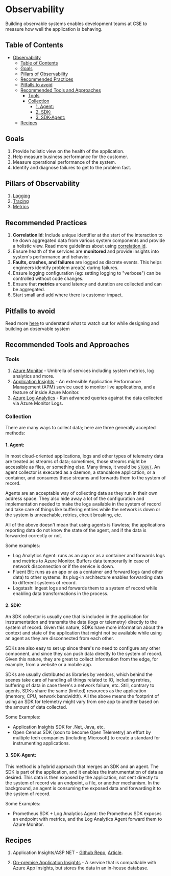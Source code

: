 # Observability

Building observable systems enables development teams at CSE to measure how well the application is behaving.

## Table of Contents

- [Observability](#observability)
  - [Table of Contents](#table-of-contents)
  - [Goals](#goals)
  - [Pillars of Observability](#pillars-of-observability)
  - [Recommended Practices](#recommended-practices)
  - [Pitfalls to avoid](#pitfalls-to-avoid)
  - [Recommended Tools and Approaches](#recommended-tools-and-approaches)
    - [Tools](#tools)
    - [Collection](#collection)
      - [1. Agent:](#1-agent)
      - [2. SDK:](#2-sdk)
      - [3. SDK-Agent:](#3-sdk-agent)
  - [Recipes](#recipes)

## Goals

1. Provide holistic view on the health of the application.
2. Help measure business performance for the customer.
3. Measure operational performance of the system.
4. Identify and diagnose failures to get to the problem fast.

## Pillars of Observability

1. [Logging](pillars/logging.md)
2. [Tracing](pillars/tracing.md)
3. [Metrics](pillars/metrics.md)

## Recommended Practices

1. **Correlation Id**: Include unique identifier at the start of the interaction to tie down aggregated data from various system components and provide a holistic view. Read more guidelines about using [correlation id](correlation-id.md).
2. Ensure health of the services are **monitored** and provide insights into system's performance and behavior.
3. **Faults, crashes, and failures** are logged as discrete events. This helps engineers identify problem area(s) during failures.
4. Ensure logging configuration (eg: setting logging to "verbose") can be controlled without code changes.
5. Ensure that **metrics** around latency and duration are collected and can be aggregated.
6. Start small and add where there is customer impact.

## Pitfalls to avoid

Read more [here](pitfalls.md) to understand what to watch out for while designing and building an observable system

## Recommended Tools and Approaches

### Tools

1. [Azure Monitor](https://docs.microsoft.com/en-us/azure/azure-monitor/overview) - Umbrella of services including system metrics, log analytics and more.
2. [Application Insights](https://docs.microsoft.com/en-us/azure/azure-monitor/app/app-insights-overview) - An extensible Application Performance Management (APM) service used to monitor live applications, and a feature of inside Azure Monitor.
3. [Azure Log Analytics](https://docs.microsoft.com/en-us/azure/azure-monitor/log-query/log-query-overview) - Run advanced queries against the data collected via Azure Monitor Logs.

### Collection

There are many ways to collect data; here are three generally accepted methods:

#### 1. Agent:

In most cloud-oriented applications, logs and other types of telemetry data are treated as streams of data; sometimes, those streams might be accessible as files, or something else. Many times, it would be [`STDOUT`](https://en.wikipedia.org/wiki/Standard_streams). An agent collector is executed as a daemon, a standalone application, or a container, and consumes these streams and forwards them to the system of record.

Agents are an acceptable way of collecting data as they run in their own address space. They also hide away a lot of the configuration and implementation needed to make the logs available in the system of record and take care of things like buffering entries while the network is down or the system is unreachable, retries, circuit breaking, etc.

All of the above doesn't mean that using agents is flawless; the applications reporting data do not know the state of the agent, and if the data is forwarded correctly or not.

Some examples:

- Log Analytics Agent: runs as an app or as a container and forwards logs and metrics to Azure Monitor. Buffers data temporarily in case of network disconnection or if the service is down.
- Fluent Bit: runs as an app or as a container and forward logs (and other data) to other systems. Its plug-in architecture enables forwarding data to different systems of record.
- Logstash: ingest logs and forwards them to a system of record while enabling data transformations in the process.

#### 2. SDK:

An SDK collector is usually one that is included in the application for instrumentation and transmits the data (logs or telemetry) directly to the system of record. Given this nature, SDKs have more information about the context and state of the application that might not be available while using an agent as they are disconnected from each other.

SDKs are also easy to set up since there's no need to configure any other component, and since they can push data directly to the system of record. Given this nature, they are great to collect information from the edge, for example, from a website or a mobile app.

SDKs are usually distributed as libraries by vendors, which behind the scenes take care of handling all things related to IO, including retries, buffering of data in case there's a network failure, etc. Still, contrary to agents, SDKs share the same (limited) resources as the application (memory, CPU, network bandwidth). All the above means the footprint of using an SDK for telemetry might vary from one app to another based on the amount of data collected.

Some Examples:

- Application Insights SDK for .Net, Java, etc.
- Open Census SDK (soon to become Open Telemetry) an effort by multiple tech companies (including Microsoft) to create a standard for instrumenting applications.

#### 3. SDK-Agent:

This method is a hybrid approach that merges an SDK and an agent. The SDK is part of the application, and it enables the instrumentation of data as desired. This data is then exposed by the application, not sent directly to the system of record via an endpoint, a file, or another mechanism. In the background, an agent is consuming the exposed data and forwarding it to the system of record.

Some Examples:

- Prometheus SDK + Log Analytics Agent: the Prometheus SDK exposes an endpoint with metrics, and the Log Analytics Agent forward them to Azure Monitor.

## Recipes

1. Application Insights/ASP.NET - [Github Repo](https://github.com/Azure-Samples/application-insights-aspnet-sample-opentelemetry), [Article](https://devblogs.microsoft.com/aspnet/observability-asp-net-core-apps/).

2. [On-premise Application Insights](https://github.com/c-w/appinsights-on-premises) - A service that is compatiable with Azure App Insights, but stores the data in an in-house database.
